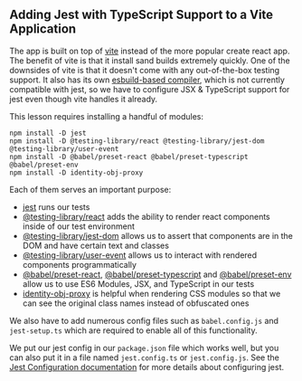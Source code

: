 ## Adding Jest with TypeScript Support to a Vite Application

The app is built on top of [vite](https://vitejs.dev/) instead of the more popular create react app. The benefit of vite is that it install sand builds extremely quickly. One of the downsides of vite is that it doesn't come with any out-of-the-box testing support. It also has its own [esbuild-based compiler](https://vitejs.dev/guide/features.html#typescript), which is not currently compatible with jest, so we have to configure JSX & TypeScript support for jest even though vite handles it already.

This lesson requires installing a handful of modules:

```
npm install -D jest
npm install -D @testing-library/react @testing-library/jest-dom @testing-library/user-event
npm install -D @babel/preset-react @babel/preset-typescript @babel/preset-env
npm install -D identity-obj-proxy
```

Each of them serves an important purpose:

- [jest](https://jestjs.io/) runs our tests
- [@testing-library/react](https://testing-library.com/docs/react-testing-library/intro) adds the ability to render react components inside of our test environment
- [@testing-library/jest-dom](https://github.com/testing-library/jest-dom) allows us to assert that components are in the DOM and have certain text and classes
- [@testing-library/user-event](https://testing-library.com/docs/ecosystem-user-event) allows us to interact with rendered components programmatically
- [@babel/preset-react](https://babeljs.io/docs/en/babel-preset-react), [@babel/preset-typescript](https://babeljs.io/docs/en/babel-preset-typescript) and [@babel/preset-env](https://babeljs.io/docs/en/babel-preset-env) allow us to use ES6 Modules, JSX, and TypeScript in our tests
- [identity-obj-proxy](https://github.com/keyz/identity-obj-proxy#identity-obj-proxy---) is helpful when rendering CSS modules so that we can see the original class names instead of obfuscated ones

We also have to add numerous config files such as `babel.config.js` and `jest-setup.ts` which are required to enable all of this functionality.

We put our jest config in our `package.json` file which works well, but you can also put it in a file named `jest.config.ts` or `jest.config.js`. See the [Jest Configuration documentation](https://jestjs.io/docs/configuration) for more details about configuring jest.